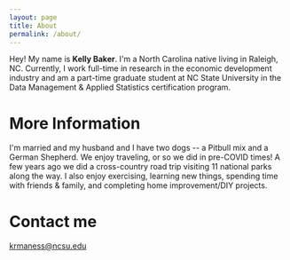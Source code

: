 ```yaml
---
layout: page
title: About
permalink: /about/
---
```


Hey! My name is **Kelly Baker**. I'm a North Carolina native living in Raleigh, NC. Currently, I work full-time in research in the economic development industry and am a part-time graduate student at NC State University in the Data Management & Applied Statistics certification program. 

# More Information

I'm married and my husband and I have two dogs -- a Pitbull mix and a German Shepherd. We enjoy traveling, or so we did in pre-COVID times! A few years ago we did a cross-country road trip visiting 11 national parks along the way. I also enjoy exercising, learning new things, spending time with friends & family, and completing home improvement/DIY projects. 

# Contact me

[krmaness@ncsu.edu](mailto:krmaness@ncsu.edu)
